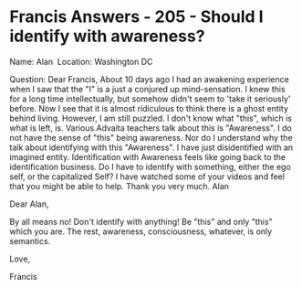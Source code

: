 # Francis Answers - 205 -  Should I identify with awareness?
Name: Alan&nbsp;
Location: Washington DC&nbsp;

Question: Dear Francis, About 10 days ago I had an awakening experience when I saw that the &quot;I&quot; is a just a conjured up mind-sensation. I knew this for a long time intellectually, but somehow didn't seem to 'take it seriously' before. Now I see that it is almost ridiculous to think there is a ghost entity behind living. However, I am still puzzled. I don't know what &quot;this&quot;, which is what is left, is. Various Advaita teachers talk about this is &quot;Awareness&quot;. I do not have the sense of &quot;this&quot; being awareness. Nor do I understand why the talk about identifying with this &quot;Awareness&quot;. I have just disidentified with an imagined entity. Identification with Awareness feels like going back to the identification business. Do I have to identify with something, either the ego self, or the capitalized Self? I have watched some of your videos and feel that you might be able to help. Thank you very much. Alan

Dear Alan,

By all means no! Don't identify with anything! Be &quot;this&quot; and only &quot;this&quot; which you are. The rest, awareness, consciousness, whatever, is only semantics.

Love,

Francis

